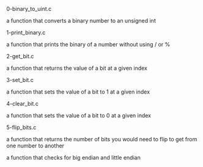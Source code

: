 0-binary_to_uint.c

a function that converts a binary number to an unsigned int

1-print_binary.c

a function that prints the binary of a number without using / or %

2-get_bit.c

a function that returns the value of a bit at a given index

3-set_bit.c

a function that sets the value of a bit to 1 at a given index

4-clear_bit.c

a function that sets the value of a bit to 0 at a given index

5-flip_bits.c

a function that returns the number of bits you would need to flip to get from one number to another



a function that checks for big endian and little endian

